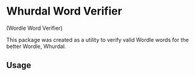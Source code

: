 # Whurdal Word Verifier
(Wordle Word Verifier)

This package was created as a utility to verify valid Wordle words for the better Wordle, Whurdal. 

## Usage
